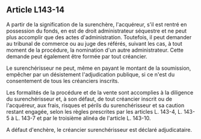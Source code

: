 Article L143-14
----
A partir de la signification de la surenchère, l'acquéreur, s'il est rentré en
possession du fonds, en est de droit administrateur séquestre et ne peut plus
accomplir que des actes d'administration. Toutefois, il peut demander au
tribunal de commerce ou au juge des référés, suivant les cas, à tout moment de
la procédure, la nomination d'un autre administrateur. Cette demande peut
également être formée par tout créancier.

Le surenchérisseur ne peut, même en payant le montant de la soumission, empêcher
par un désistement l'adjudication publique, si ce n'est du consentement de tous
les créanciers inscrits.

Les formalités de la procédure et de la vente sont accomplies à la diligence du
surenchérisseur et, à son défaut, de tout créancier inscrit ou de l'acquéreur,
aux frais, risques et périls du surenchérisseur et sa caution restant engagée,
selon les règles prescrites par les articles L. 143-4, L. 143-5 à L. 143-7 et
par le troisième alinéa de l'article L. 143-10.

A défaut d'enchère, le créancier surenchérisseur est déclaré adjudicataire.
